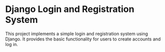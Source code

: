 # Django Login and Registration System

This project implements a simple login and registration system using Django. It provides the basic functionality for users to create accounts and log in.
